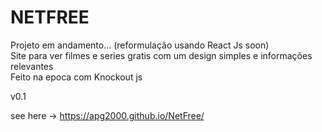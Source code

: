 
<h1>NETFREE</h1>

Projeto em andamento... (reformulação usando React Js soon)
<br>
Site para ver filmes e series gratis com um design simples e informações relevantes
<br>
Feito na epoca com Knockout js

v0.1

see here -> <a>https://apg2000.github.io/NetFree/</a>
